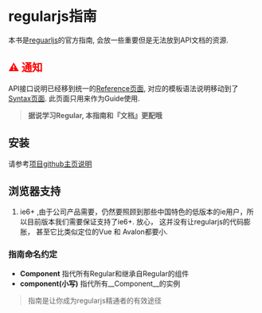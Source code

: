 # regularjs指南

本书是[reguarljs](https://github.com/regularjs/regular)的官方指南, 会放一些重要但是无法放到API文档的资源.

## <b style='color:red;'>&#x26A0; 通知</b>

API接口说明已经移到统一的[Reference页面]({{api}}), 对应的模板语法说明移动到了[Syntax页面](http://regularjs.github.io/reference/?syntax-zh). 此页面只用来作为Guide使用. 

> __据说学习Regular, 本指南和『文档』更配哦__

## 安装

请参考[项目github主页说明](https://github.com/regularjs/regular)

## 浏览器支持 

1. ie6+ ,由于公司产品需要，仍然要照顾到那些中国特色的低版本的ie用户，所以目前版本我们需要保证支持了ie6+. 放心， 这并没有让regularjs的代码膨胀， 甚至它比类似定位的Vue 和 Avalon都要小.

### 指南命名约定

* __Component__  指代所有Regular和继承自Regular的组件
* __component(小写)__  指代所有__Component__的实例


> 指南是让你成为regularjs精通者的有效途径








